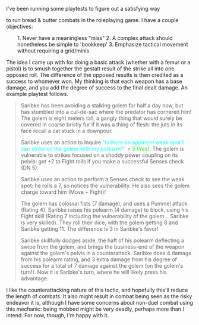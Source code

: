 I've been running some playtests to figure out a satisfying way

to run bread &amp; butter combats in the roleplaying game. I have a
couple objectives:
<p style="padding-left: 30px;">1. Never have a meaningless "miss"
2. A complex attack should nonetheless be simple to 'bookkeep'
3. Emphasize tactical movement without requiring a grid/minis</p>
The idea I came up with for doing a basic attack (whether with
a femur or a pistol) is to smush together the gestalt result of
the strike all into one opposed roll. The difference of the
opposed results is then credited as a success to whomever won.
My thinking is that each weapon has a base damage, and you add
the degree of success to the final dealt damage. An example
playtest follows.
<blockquote>Saribke has been avoiding a stalking golem for half a day now,
but has stumbled into a cul-de-sac where the predator has
cornered him! The golem is eight meters tall, a gangly thing
that would surely be covered in coarse bristly fur if it was a
thing of flesh: the juts in its face recall a cat stuck in a
downpour.

Saribke uses an action to Inquire<span style="color: #00ffff;"> "Is there an apparent weak </span>
<span style="color: #00ffff;">spot I can strike on the golem with my polearm?"</span> = <span style="color: #00ff00;">5 (Yes)</span>. The
golem is vulnerable to strikes focused on a shoddy power
coupling on its pelvis: get +2 to Fight rolls if you make a
successful Senses check (DN 5).

Saribke uses an action to perform a Senses check to see the
weak spot: he rolls a 7, so notices the vulnerability. He also
sees the golem charge toward him (Move + Fight)!

The golem has colossal fists (7 damage), and uses a Pummel
attack (Rating 4). Saribke raises his polearm (4 damage) to
block, using his Fight skill (Rating 7 including the
vulnerability of the golem... Saribke is very skilled). They
roll their dice, with the golem getting 8 and Saribke getting
11. The difference is 3 in Saribke's favor!

Saribke skillfully dodges aside, the haft of his polearm
deflecting a swipe from the golem, and brings the business-end
of the weapon against the golem's pelvis in a counterattack.
Saribke does 4 damage from his polearm rating, and 3 extra
damage from his degree of success for a total of 7 damage
against the golem (on the golem's turn!). Now it is Saribke's
turn, where he will likely press his advantage.</blockquote>
I like the counterattacking nature of this tactic, and
hopefully this'll reduce the length of combats. It also might
result in combat being seen as the risky endeavor it is,
although I have some concerns about non-duel combat using this
mechanic: being mobbed might be very deadly, perhaps more than
I intend. For now, though, I'm happy with it.

&nbsp;
